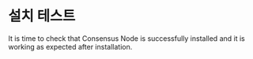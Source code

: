 # 설치 테스트

It is time to check that Consensus Node is successfully installed and it is working as expected after installation.

